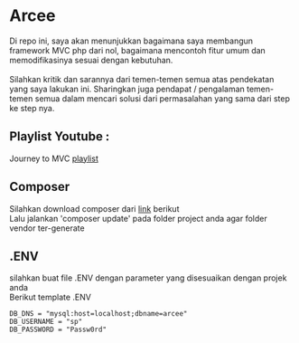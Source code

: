 # Arcee
Di repo ini, saya akan menunjukkan bagaimana saya membangun framework MVC php dari nol, bagaimana mencontoh fitur umum dan memodifikasinya sesuai dengan kebutuhan.<br>
<br>
Silahkan kritik dan sarannya dari temen-temen semua atas pendekatan yang saya lakukan ini. Sharingkan juga pendapat / pengalaman temen-temen semua dalam mencari solusi dari permasalahan yang sama dari step ke step nya.

## Playlist Youtube :
Journey to MVC [playlist](https://www.youtube.com/watch?v=wEgr3tMiTAo&list=PLyyB5SdpfF393GRQhVVB-G5mvWbvTagSR&index=1)

## Composer
Silahkan download composer dari [link](https://getcomposer.org/) berikut<br>
Lalu jalankan 'composer update' pada folder project anda agar folder vendor ter-generate

## .ENV
silahkan buat file .ENV dengan parameter yang disesuaikan dengan projek anda<br>
Berikut template .ENV
```
DB_DNS = "mysql:host=localhost;dbname=arcee"
DB_USERNAME = "sp"
DB_PASSWORD = "Passw0rd"
```
